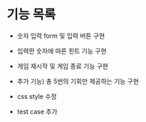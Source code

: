 # 기능 목록

- 숫자 입력 form 및 입력 버튼 구현
- 입력한 숫자에 따른 힌트 기능 구현
- 게임 재시작 및 게임 종료 기능 구현
- 추가 기능) 총 5번의 기회만 제공하는 기능 구현

- css style 수정
- test case 추가
